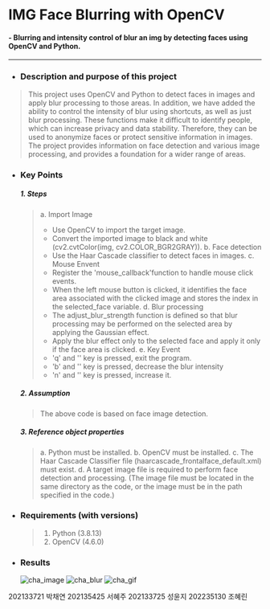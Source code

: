 # IMG Face Blurring with OpenCV
#### - Blurring and intensity control of blur an img by detecting faces using OpenCV and Python. 

 ---

 - ### **Description and purpose of this project** 
> This project uses OpenCV and Python to detect faces in images and apply blur processing to those areas. In addition, we have added the ability to control the intensity of blur using shortcuts, as well as just blur processing. These functions make it difficult to identify people, which can increase privacy and data stability. Therefore, they can be used to anonymize faces or protect sensitive information in images. The project provides information on face detection and various image processing, and provides a foundation for a wider range of areas.

- ### **Key Points**    
  ##### 1. **Steps**
    > a. Import Image
    > - Use OpenCV to import the target image.
    > - Convert the imported image to black and white (cv2.cvtColor(img, cv2.COLOR_BGR2GRAY)).
    > b. Face detection
    > - Use the Haar Cascade classifier to detect faces in images.
    > c. Mouse Envent
    > - Register the 'mouse_callback'function to handle mouse click events.
    > - When the left mouse button is clicked, it identifies the face area associated with the clicked image and stores the index in the selected_face variable.
    > d. Blur processing
    > - The adjust_blur_strength function is defined so that blur processing may be performed on the selected area by applying the Gaussian effect.
    > - Apply the blur effect only to the selected face and apply it only if the face area is clicked.
    > e. Key Event
    > - 'q' and '\' key is pressed, exit the program.
    > - 'b' and '\' key is pressed, decrease the blur intensity
    > - 'n' and '\' key is pressed, increase it.
  ##### 2. **Assumption**
    > The above code is based on face image detection.
  ##### 3. **Reference object properties**
    > a. Python must be installed.
    > b. OpenCV must be installed.
    > c. The Haar Cascade Classifier file (haarcascade_frontalface_default.xml) must exist.
    > d. A target image file is required to perform face detection and processing.
     (The image file must be located in the same directory as the code, or the image must be in the path specified in the code.)
- ### **Requirements (with versions)**      
  > 1. Python (3.8.13)  
  > 2. OpenCV (4.6.0)
- ### **Results**  
  ![cha_image](https://github.com/chaete/opencv-python/assets/124789601/4bbb7b60-98de-414e-9689-89039cf3124b)
  ![cha_blur](https://github.com/chaete/opencv-python/assets/144206101/c6e160e9-e82d-4d2d-afa1-1fa7d6e260c1)
  ![cha_gif](https://github.com/chaete/opencv-python/assets/144206101/1e32578c-edbc-4d99-bef6-3fbf652ed0cd)


202133721 박채연 202135425 서혜주 202133725 성윤지 202235130 조혜린
